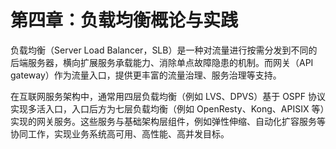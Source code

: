 # 第四章：负载均衡概论与实践

负载均衡（Server Load Balancer，SLB）是一种对流量进行按需分发到不同的后端服务器，横向扩展服务承载能力、消除单点故障隐患的机制。而网关（API gateway）作为流量入口，提供更丰富的流量治理、服务治理等支持。

在互联网服务架构中，通常用四层负载均衡（例如 LVS、DPVS）基于 OSPF 协议实现多活入口，入口后方为七层负载均衡（例如 OpenResty、Kong、APISIX 等）实现的网关服务。这些服务与基础架构层组件，例如弹性伸缩、自动化扩容服务等协同工作，实现业务系统高可用、高性能、高并发目标。

